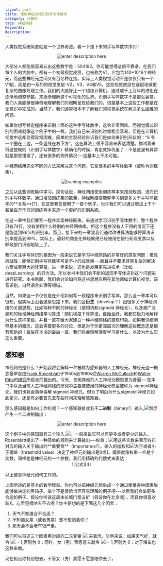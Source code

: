 ```yaml
---
layout: post
title: 使用神经网络识别手写体数字
category: 计算机
tags: 神经网络
keywords: 
description: 
---
```





人类视觉系统简直就是一个世界奇迹。看一下接下来的手写体数字序列：     
<center>

![enter description here][1]     
</center>
大部分人都能很容易认出这些数字是：504192。你可能觉得这很不靠谱。在我们每个人的大脑中，都有一个初级视觉皮层，也被称为V1。它包含140*10^6个神经元，而这些神经元之间又有百亿种连接。实际上人类视觉活动不是仅仅只有一个V1层，而是由一系列的视觉皮层-V2，V3，V4和V5。这些视觉皮层在逐层地做更复杂的图像处理工作。我们的大脑好比一个超级计算机，通过成千上万年的进化在逐渐地调整参数，来逐渐理解这个可视化的世界。识别手写体数字不是那么容易。我们人类能够很神奇地理解我们的眼睛呈现给我们的，但是基本上这些工作都是在无意识中完成的。当然了，我们通常根本不了解我们的视觉系统在解决多么困难的问题。    


如果你想写特定程序来识别上面的这种手写体数字，这会非常困难。而视觉模式识别的困难就像这个例子中的一样。我们自己来识别的时候相当容易，但是在计算机视觉中这却变得异常困难。简单的主观经验告诉我们是如何来识别形状的：“9 有一个圈在上边，一条竖线在右下方”。这在算法上很不容易来表达清楚。你试着来将这些规则（识别手写体数字）精确化的时候，肯定就掉坑里了：不是这里有异常就是那里错误了，还有很多的例外情况---这基本上不太可能。      

神经网络用完全不同的方法来解决这个问题。它拿很多的手写体数字（被称为训练集），     
<center>     

![training examples][2]     
</center>
之后从这些训练集中学习。换句话说，神经网络使用训练样本来推测规则，进而识别手写体数字。通过增加训练集的数量，神经网络便能够学习到更多关于手写体数字的**关系**[?]，在这里我仅使用了一百个例子，也许我们可以通过增加上千个甚至百万千万的训练样本来造一个更好的识别系统。     

在这一章中我们要写一程序实现神经网络，来通过学习识别手写体数字。整个程序只有74行，没有使用什么特别的神经网络库。但这个程序没有人干预的情况下还是能达到96%的识别率。而且，接下来的一章里我们通过改进算法能够将算法识别率提高到99%。实际上，最好的商业化神经网络已经被用在银行处理支票以及邮政部门识别地址上了。    

我们关注手写体识别是因为一般来说它是学习神经网路的非常好的原型问题：极具挑战性；能够识别手写体数字可是不小的成就奥---而且并不要求非常复杂的解决方案或者巨大的计算量。进一步来说，这也是发展更先进技术（比如deepLearning）的好方法。所以本书中我们会不断的返回手写体识别这个问题来进行研究。本书后面，我们会讨论如何将这些思想应用在其他诸如计算机视觉，语音识别，自然语言处理等领域。    

当然，如果这一节仅仅是在介绍如何写一段程序来识别手写体，那么这一章本可以很短。但实际上沿着这条思路下来，我们会**衍生**（develop？）出很多关于神经网络的关键思想，比如两种不同的神经元（感知机和sigmoid 神经元），以及被广泛熟知的标准神经网络学习算法：随机梯度下降算法。自始至终，我都在极力地解释为什么这样来做，并且一直在给大家建立一种神经网络的直观印象。如果我详细阐释基本的概念，这会需要更多的讨论，但是对于你更深层次的理解这些概念还是很有帮助的！最后在本书的最后一章，我们将会理解深度学习是什么，以及为什么它这么重要。    

## 感知器    
神经网络是什么？开始我将会解释一种被称为感知器的人工神经元。神经元这一概念最早是由[Frank Rosenblatt](https://en.wikipedia.org/wiki/Frank_Rosenblatt)于1950s到1960s受[Warren McCulloch](https://en.wikipedia.org/wiki/Warren_McCulloch)和[Walter Pitts](https://en.wikipedia.org/wiki/Walter_Pitts)的[研究](http://scholar.google.ca/scholar?cluster=4035975255085082870)所启发而提出的。今天，使用其他的人工神经元模型更为普遍---在本书中以及当前人工神经网络的研究中主要被使用的神经元模型被称为 sigmoid神经元。我们也将会简单讲解 sigmoid 神经元。但为了明白为什么sigmoid 神经元如此定义，还是有必要首先去花些时间来理解感知器。      

那么感知器是如何工作的呢？一个感知器接收若干**二进制**（binary?）输入,<img src="http://www.forkosh.com/mathtex.cgi? x_1, x_2, \ldots">然后产生一个二进制输出：
<center>    

![enter description here][3]
</center>
这个例子中的感知器有三个输入,<img src="http://www.forkosh.com/mathtex.cgi? x_1, x_2,x_3, \ldots">。一般来说它可以有更多或者更少的输入。Rosenblatt提出了一种简单的规则来计算输出---权重：<img src="http://www.forkosh.com/mathtex.cgi? w_1, w_2, \ldots">用这些实数来表示各自对应的输入关于输出的**重要性**（importance?）。输入的加权和<img src="http://www.forkosh.com/mathtex.cgi? \sum_j w_j x_j">大于或者小于阈值（threshold value）决定了神经元的输出是0或1。阈值就像权重一样是个实数，同样也是神经元的一个参数。我们用精确的代数式来表达：     

<center>     
![公式][4]
</center>

  
以上便是神经元如何工作的。      

上面所述的是基本的数学模型。你也可以把神经元想象成一个通过衡量各种因素后能够做决定的黑箱子。举个不是很恰当但容易理解的例子吧---以后我们会举更多合适的例子。假设你听说这周末长城门票五折（假设你在北京呢），而且你很喜欢装X。心里犯嘀咕去不去呢？你主要想的是下面这几个因素：     
1.  天气不知道合不合适？
2.  不知道女票（或者男票）想不想陪着你？ 
3.  那天会不会堵车很严重。    

我们可以将这三个因素用对应的二元变量  <img src="http://www.forkosh.com/mathtex.cgi? x_1,x_2,x_3">  来表示。举例来说：如果天气好，就令 <img src="http://www.forkosh.com/mathtex.cgi? x_1"> = 1,否则为 0；同样，女（男）票愿意去就令 <img src="http://www.forkosh.com/mathtex.cgi? x_2"> = 1,否则为 0；对于堵车也这样来做。      

现在假设你特别想去，不管女（男）票愿不愿意陪你去了，








  [1]:http://7xomz3.com1.z0.glb.clouddn.com/00.png
  [2]:http://7xomz3.com1.z0.glb.clouddn.com/01.png
  [3]:http://7xomz3.com1.z0.glb.clouddn.com/02.png
  [4]:http://7xomz3.com1.z0.glb.clouddn.com/03.jpg